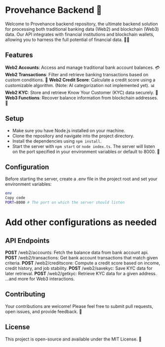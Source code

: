 # Provehance Backend 🚀

Welcome to Provehance backend repository, the ultimate backend solution for processing both traditional banking data (Web2) and blockchain (Web3) data. Our API integrates with financial institutions and blockchain wallets, allowing you to harness the full potential of financial data. 🏦💼

## Features

**Web2 Accounts**: Access and manage traditional bank account balances. 💳
**Web2 Transactions**: Filter and retrieve banking transactions based on custom conditions. 🧾
**Web2 Credit Score**: Calculate a credit score using a customizable algorithm. (Note: AI categorization not implemented yet). 📊
**Web2 KYC**: Store and retrieve Know Your Customer (KYC) data securely. 🛂
**Web3 Functions**: Recover balance information from blockchain addresses. 🔗

## Setup
- Make sure you have Node.js installed on your machine.
- Clone the repository and navigate into the project directory.
- Install the dependencies using ```npm install```.
- Start the server with ```npm start``` or ```node index.ts```. The server will listen on the port specified in your environment variables or default to 8000. 🚀

## Configuration
Before starting the server, create a .env file in the project root and set your environment variables:

```bash
env
Copy code
PORT=8000 # The port on which the server should listen
```

# Add other configurations as needed

## API Endpoints

**POST** /web2/accounts: Fetch the balance data from bank account api.
**POST** /web2/transactions: Get bank account transactions that match given criteria.
**POST** /web2/creditscore: Compute a credit score based on income, credit history, and job stability.
**POST** /web2/savekyc: Save KYC data for later retrieval.
**POST** /web2/getkyc: Retrieve KYC data for a given address.
...and more for Web3 interactions.

## Contributing
Your contributions are welcome! Please feel free to submit pull requests, open issues, and provide feedback. 🤝

## License
This project is open-source and available under the MIT License. 📄
